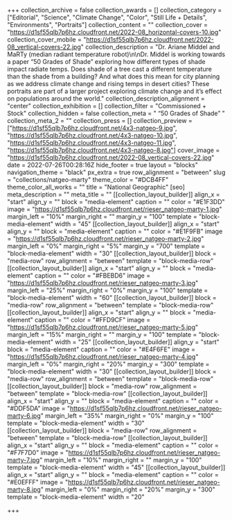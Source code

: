 +++
collection_archive = false
collection_awards = []
collection_category = ["Editorial", "Science", "Climate Change", "Color", "Still Life + Details", "Environments", "Portraits"]
collection_content = ""
collection_cover = "https://d1sf55qlb7p6hz.cloudfront.net/2022-08_horizontal-covers-10.jpg"
collection_cover_mobile = "https://d1sf55qlb7p6hz.cloudfront.net/2022-08_vertical-covers-22.jpg"
collection_description = "Dr. Ariane Middel and MaRTy (median radiant temperature robot)\n\nDr. Middel is working towards a paper “50 Grades of Shade” exploring how different types of shade impact radiate temps. Does shade of a tree cast a different temperature than the shade from a building? And what does this mean for city planning as we address climate change and rising temps in desert cities? These portraits are part of a larger project exploring climate change and it’s effect on populations around the world."
collection_description_alignment = "center"
collection_exhibition = []
collection_filter = "Commissioned + Stock"
collection_hidden = false
collection_meta = " “50 Grades of Shade” "
collection_meta_2 = ""
collection_press = []
collection_preview = ["https://d1sf55qlb7p6hz.cloudfront.net/4x3-natgeo-9.jpg", "https://d1sf55qlb7p6hz.cloudfront.net/4x3-natgeo-10.jpg", "https://d1sf55qlb7p6hz.cloudfront.net/4x3-natgeo-11.jpg", "https://d1sf55qlb7p6hz.cloudfront.net/4x3-natgeo-8.jpg"]
cover_image = "https://d1sf55qlb7p6hz.cloudfront.net/2022-08_vertical-covers-22.jpg"
date = 2022-07-26T00:28:16Z
hide_footer = true
layout = "blocks"
navigation_theme = "black"
px_extra = true
row_alignment = "between"
slug = "collections/natgeo-marty"
theme_color = "#DCB4FF"
theme_color_all_works = ""
title = "National Geographic"
[seo]
meta_description = ""
meta_title = ""
[[collection_layout_builder]]
align_x = "start"
align_y = ""
block = "media-element"
caption = ""
color = "#E1F3DD"
image = "https://d1sf55qlb7p6hz.cloudfront.net/rieser_natgeo-marty-1.jpg"
margin_left = "10%"
margin_right = ""
margin_y = "100"
template = "block-media-element"
width = "45"
[[collection_layout_builder]]
align_x = "start"
align_y = ""
block = "media-element"
caption = ""
color = "#E1F9FB"
image = "https://d1sf55qlb7p6hz.cloudfront.net/rieser_natgeo-marty-2.jpg"
margin_left = "0%"
margin_right = "5%"
margin_y = "700"
template = "block-media-element"
width = "30"
[[collection_layout_builder]]
block = "media-row"
row_alignment = "between"
template = "block-media-row"
[[collection_layout_builder]]
align_x = "start"
align_y = ""
block = "media-element"
caption = ""
color = "#FBEBD6"
image = "https://d1sf55qlb7p6hz.cloudfront.net/rieser_natgeo-marty-3.jpg"
margin_left = "25%"
margin_right = "0%"
margin_y = "100"
template = "block-media-element"
width = "60"
[[collection_layout_builder]]
block = "media-row"
row_alignment = "between"
template = "block-media-row"
[[collection_layout_builder]]
align_x = "start"
align_y = ""
block = "media-element"
caption = ""
color = "#FFD9CF"
image = "https://d1sf55qlb7p6hz.cloudfront.net/rieser_natgeo-marty-5.jpg"
margin_left = "15%"
margin_right = ""
margin_y = "100"
template = "block-media-element"
width = "25"
[[collection_layout_builder]]
align_y = "start"
block = "media-element"
caption = ""
color = "#E4F6FE"
image = "https://d1sf55qlb7p6hz.cloudfront.net/rieser_natgeo-marty-4.jpg"
margin_left = "0%"
margin_right = "20%"
margin_y = "300"
template = "block-media-element"
width = "30"
[[collection_layout_builder]]
block = "media-row"
row_alignment = "between"
template = "block-media-row"
[[collection_layout_builder]]
block = "media-row"
row_alignment = "between"
template = "block-media-row"
[[collection_layout_builder]]
align_x = "start"
align_y = ""
block = "media-element"
caption = ""
color = "#DDF5DA"
image = "https://d1sf55qlb7p6hz.cloudfront.net/rieser_natgeo-marty-6.jpg"
margin_left = "35%"
margin_right = "0%"
margin_y = "100"
template = "block-media-element"
width = "30"
[[collection_layout_builder]]
block = "media-row"
row_alignment = "between"
template = "block-media-row"
[[collection_layout_builder]]
align_x = "start"
align_y = ""
block = "media-element"
caption = ""
color = "#F7F7D0"
image = "https://d1sf55qlb7p6hz.cloudfront.net/rieser_natgeo-marty-7.jpg"
margin_left = "10%"
margin_right = ""
margin_y = "100"
template = "block-media-element"
width = "45"
[[collection_layout_builder]]
align_x = "start"
align_y = ""
block = "media-element"
caption = ""
color = "#E0EFFF"
image = "https://d1sf55qlb7p6hz.cloudfront.net/rieser_natgeo-marty-8.jpg"
margin_left = "0%"
margin_right = "20%"
margin_y = "300"
template = "block-media-element"
width = "20"

+++
